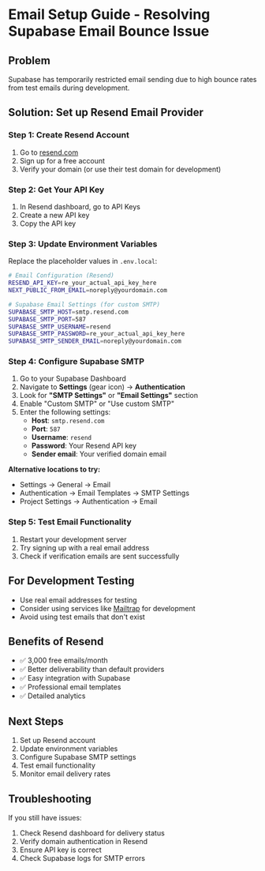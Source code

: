 # Email Setup Guide - Resolving Supabase Email Bounce Issue

## Problem

Supabase has temporarily restricted email sending due to high bounce rates from test emails during development.

## Solution: Set up Resend Email Provider

### Step 1: Create Resend Account

1. Go to [resend.com](https://resend.com)
2. Sign up for a free account
3. Verify your domain (or use their test domain for development)

### Step 2: Get Your API Key

1. In Resend dashboard, go to API Keys
2. Create a new API key
3. Copy the API key

### Step 3: Update Environment Variables

Replace the placeholder values in `.env.local`:

```bash
# Email Configuration (Resend)
RESEND_API_KEY=re_your_actual_api_key_here
NEXT_PUBLIC_FROM_EMAIL=noreply@yourdomain.com

# Supabase Email Settings (for custom SMTP)
SUPABASE_SMTP_HOST=smtp.resend.com
SUPABASE_SMTP_PORT=587
SUPABASE_SMTP_USERNAME=resend
SUPABASE_SMTP_PASSWORD=re_your_actual_api_key_here
SUPABASE_SMTP_SENDER_EMAIL=noreply@yourdomain.com
```

### Step 4: Configure Supabase SMTP

1. Go to your Supabase Dashboard
2. Navigate to **Settings** (gear icon) → **Authentication**
3. Look for **"SMTP Settings"** or **"Email Settings"** section
4. Enable "Custom SMTP" or "Use custom SMTP"
5. Enter the following settings:
   - **Host**: `smtp.resend.com`
   - **Port**: `587`
   - **Username**: `resend`
   - **Password**: Your Resend API key
   - **Sender email**: Your verified domain email

**Alternative locations to try:**

- Settings → General → Email
- Authentication → Email Templates → SMTP Settings
- Project Settings → Authentication → Email

### Step 5: Test Email Functionality

1. Restart your development server
2. Try signing up with a real email address
3. Check if verification emails are sent successfully

## For Development Testing

- Use real email addresses for testing
- Consider using services like [Mailtrap](https://mailtrap.io) for development
- Avoid using test emails that don't exist

## Benefits of Resend

- ✅ 3,000 free emails/month
- ✅ Better deliverability than default providers
- ✅ Easy integration with Supabase
- ✅ Professional email templates
- ✅ Detailed analytics

## Next Steps

1. Set up Resend account
2. Update environment variables
3. Configure Supabase SMTP settings
4. Test email functionality
5. Monitor email delivery rates

## Troubleshooting

If you still have issues:

1. Check Resend dashboard for delivery status
2. Verify domain authentication in Resend
3. Ensure API key is correct
4. Check Supabase logs for SMTP errors
